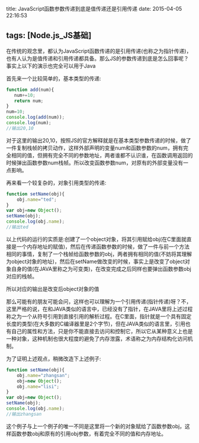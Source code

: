 title: JavaScript函数参数传递到底是值传递还是引用传递
date: 2015-04-05 22:16:53

tags: [Node.js_JS基础]
---

在传统的观念里，都认为JavaScript函数传递的是引用传递(也称之为指针传递)，也有人认为是值传递和引用传递都具备。那么JS的参数传递到底是怎么回事呢？事实上以下的演示也完全可以用于Java

首先来一个比较简单的，基本类型的传递:
```javascript
function add(num){
   num+=10;
   return num;
}
num=10;
console.log(add(num));
console.log(num);
//输出20,10
```

  对于这里的输出20,10，按照JS的官方解释就是在基本类型参数传递的时候，做了一件复制栈帧的拷贝动作，这样外部声明的变量num和函数参数的num，拥有完全相同的值，但拥有完全不同的参数地址，两者谁都不认识谁，在函数调用返回的时候弹出函数参数num栈帧。所以改变函数参数num，对原有的外部变量没有一点影响。

再来看一个较复杂的，对象引用类型的传递:
```javascript
function setName(obj){
    obj.name="ted";
}
var obj=new Object();
setName(obj);
console.log(obj.name);
//输出ted
```

  以上代码的运行的实质是:创建了一个object对象，将其引用赋给obj(在C里面就直接是一个内存地址的赋值)，然后在传递函数参数的时候，做了一件与前一个方法相同的事情，复制了一个栈帧给函数参数的obj，两者拥有相同的值(不妨将其理解为object对象的地址)，然后在setName做改变的时候，事实上是改变了object对象自身的值(在JAVA里称之为可变类)，在改变完成之后同样也要弹出函数参数obj对应的栈帧。

所以对应的输出是改变后object对象的值

  那么可能有的朋友可能会问，这样也可以理解为一个引用传递(指针传递)呀？不，这里严格的说，在和JAVA类似的语言中，已经没有了指针，在JAVA里将上述过程称之为一个从符号引用到直接引用的解析过程。在C里面，指针就是一个具有固定长度的类型(在大多数的C编译器里是2个字节)，但在JAVA类似的语言里，引用也有自己的属性和方法，只是你不能直接去访问和控制它，所以它从某种意义上也是一种对象，这种机制也很大程度的避免了内存泄露，术语称之为内存结构化访问机制。

为了证明上述观点，稍微改造下上述例子:

```javascript
function setName(obj){
	obj.name="zhangsan";
	obj=new Object();
	obj.name="lisi";
}
var obj=new Object();
setName(obj);
console.log(obj.name);
//输出zhangsan
```
  这个例子与上一个例子的唯一不同是这里将一个新的对象赋给了函数参数obj，这样函数参数obj和原有的引用obj参数，有着完全不同的值和内存地址。
